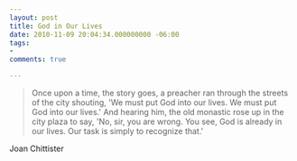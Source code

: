 ```yaml
---
layout: post
title: God in Our Lives
date: 2010-11-09 20:04:34.000000000 -06:00
tags:
- 
comments: true

---
```

<blockquote>Once upon a time, the story goes, a preacher ran through the streets of the city shouting, 'We must put God into our lives. We must put God into our lives.' And hearing him, the old monastic rose up in the city plaza to say, 'No, sir, you are wrong. You see, God is already in our lives. Our task is simply to recognize that.'</p></blockquote>
<div class="attribution">Joan Chittister</div>
